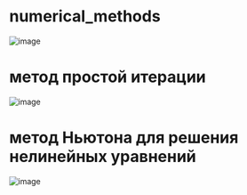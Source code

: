 # numerical_methods
![image](https://github.com/Hoaihx123/numerical_methods/assets/99666261/62c80a27-28f9-427d-b6b9-269046ebe749)
# метод простой итерации
![image](https://github.com/Hoaihx123/numerical_methods/assets/99666261/e065c323-f2a0-4511-b74f-825847a7a417)
# метод Ньютона для решения нелинейных уравнений
![image](https://github.com/Hoaihx123/numerical_methods/assets/99666261/c28e7c8c-352b-4ce1-a765-aed3b5fad27c)

